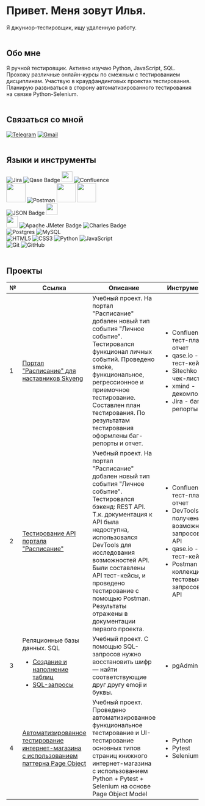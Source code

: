 # Привет. Меня зовут Илья.
Я джуниор-тестировщик, ищу удаленную работу.
<br><br>
## Обо мне
Я ручной тестировщик. Активно изучаю Python, JavaScript, SQL. Прохожу различные онлайн-курсы по смежным с тестированием дисциплинам. Участвую в краудфандинговых проектах тестирования. Планирую развиваться в сторону автоматизированного тестирования на связке Python-Selenium. 
<br><br>
## Связаться со мной
[![Telegram](https://img.shields.io/badge/-Telegram-090909?style=for-the-badge&logo=telegram&logoColor=27A0D9)](https://t.me/IlyaSin)
[![Gmail](https://img.shields.io/badge/Gmail-D14836?style=for-the-badge&logo=gmail&logoColor=white)](mailto:ilsinyakov@gmail.com)
<br><br>
## Языки и инструменты
![Jira](https://img.shields.io/badge/jira-%230A0FFF.svg?style=for-the-badge&logo=jira&logoColor=white)
![Qase Badge](https://img.shields.io/badge/Qase-4F46DC?logo=qase&logoColor=fff&style=for-the-badge)
<img src=https://chlist.sitechco.ru/img/logo1z.png height=28>
![Confluence](https://img.shields.io/badge/confluence-%23172BF4.svg?style=for-the-badge&logo=confluence&logoColor=white)
<br>
<img src="https://i7.imageban.ru/out/2024/01/05/69e4a0bcada04da67d9ddffcdc34ebf3.png" height=50>
![Postman](https://img.shields.io/badge/Postman-FF6C37?style=for-the-badge&logo=postman&logoColor=white)
<img src="https://i3.imageban.ru/out/2024/01/05/b613ad509399724fa782bf1e51cd73a4.jpg" height=50>
<img src="https://i7.imageban.ru/out/2024/01/05/df7f3ae7e22deff33df9d104973e0ab0.png" height=50>
<br>
![JSON Badge](https://img.shields.io/badge/JSON-000?logo=json&logoColor=fff&style=for-the-badge)
<img src="https://i6.imageban.ru/out/2024/01/05/66ffd33f1fb9bbeee1f7b55e879a9d3a.png" height=30>
<br>
<img src="https://i7.imageban.ru/out/2024/01/05/1853bcb172744fa83ed68ce75a32ac93.png" height=30>
![Apache JMeter Badge](https://img.shields.io/badge/Apache%20JMeter-D22128?logo=apachejmeter&logoColor=fff&style=for-the-badge)
![Charles Badge](https://img.shields.io/badge/Charles-F3F5F5?logo=charles&logoColor=000&style=for-the-badge)
<br>
![Postgres](https://img.shields.io/badge/postgres-%23316192.svg?style=for-the-badge&logo=postgresql&logoColor=white)
![MySQL](https://img.shields.io/badge/mysql-%2300f.svg?style=for-the-badge&logo=mysql&logoColor=white)
<br>
![HTML5](https://img.shields.io/badge/html5-%23E34F26.svg?style=for-the-badge&logo=html5&logoColor=white)
![CSS3](https://img.shields.io/badge/css3-%231572B6.svg?style=for-the-badge&logo=css3&logoColor=white)
![Python](https://img.shields.io/badge/python-3670A0?style=for-the-badge&logo=python&logoColor=ffdd54)
![JavaScript](https://img.shields.io/badge/javascript-%23323330.svg?style=for-the-badge&logo=javascript&logoColor=%23F7DF1E)
<br>
![Git](https://img.shields.io/badge/git-%23F05033.svg?style=for-the-badge&logo=git&logoColor=white)
![GitHub](https://img.shields.io/badge/github-%23121011.svg?style=for-the-badge&logo=github&logoColor=white)
<br><br>
## Проекты
|№|Ссылка|Описание|Инструменты|
|-|-|-|-|
|1|[Портал "Расписание" для наставников Skyeng](https://docs.google.com/document/d/13MYw7Q-7pD6sVYF0iZGfRri2HFA7G6C4/edit)|Учебный проект. На портал "Расписание" добален новый тип события "Личное событие". Тестировался функционал личных событий. Проведено smoke, функциональное, регрессионное и приемочное тестирование. Составлен план тестирования. По результатам тестирования оформлены баг-репорты и отчет.|<ul><li> Confluence - тест-план и отчет</li><li>qase.io - тест-кейсы</li><li>Sitechko - чек-листы</li><li>xmind - декомпозиция</li><li>Jira - баг-репорты</li></ul>|
|2|[Тестирование API портала "Расписание"](https://docs.google.com/document/d/1G3reAJJa4KpCfVf-9gBWJPmIEeEtyVQm/edit)|Учебный проект. На портал "Расписание" добален новый тип события "Личное событие". Тестировался бэкенд: REST API. Т.к. документация к API была недоступна, использовался DevTools для исследования возможностей API. Были составлены API тест-кейсы, и проведено тестирование с помощью Postman. Результаты отражены в документации первого проекта.|<ul><li> Confluence - тест-план и отчет</li><li>DevTools - получение возможных запросов к API</li><li>qase.io - тест-кейсы</li><li>Postman - коллекция тестовых запросов к API</li></ul>|
|3|Реляционные базы данных. SQL<ul><li>[Создание и наполнение таблиц](https://skyengpublic.notion.site/1244d68d89ed46f388b9a2e53be77b47)</li><li>[SQL-запросы](https://docs.google.com/document/d/1FIx4n1kPYziTcH1isO9TEogsG6E1RCkd30oI40uRNa4/edit#heading=h.j0fjsb7x10oq)</li></ul>|Учебный проект. C помощью SQL-запросов нужно восстановить шифр — найти соответствующие друг другу emoji и буквы.|<ul><li>pgAdmin</li></ul>|
|4|[Автоматизированное тестирование интернет-магазина с использованием паттерна Page Object](https://github.com/ilsinyakov/Page_Project.git)|Учебный проект. Проведено автоматизированное функциональное тестирование и UI-тестирование основных типов страниц книжного интернет-магазина с использованием Python + Pytest + Selenium на основе Page Object Model|<ul><li>Python</li><li>Pytest</li><li>Selenium</li><ul>|
